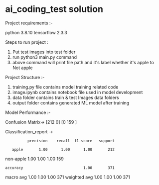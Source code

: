 # ai_coding_test solution

Project requirements :-

python 3.8.10
tensorflow 2.3.3



Steps to run project :

1. Put test images into test folder
2. run python3 main.py command 
3. above command will print file path and it's label whether it's apple to Not apple


Project Structure :-
1. training.py file contains model training related code
2. image.ipynb contains notebook file used in model development
3. data folder contains train & test Images data folders
4. output folder contains generated ML model after training



Model Performance :-

Confusion Matrix->
 [212   0]
 [0  159 ]


Classification_report ->

              precision    recall  f1-score   support

       apple       1.00      1.00      1.00       212
   non-apple       1.00      1.00      1.00       159

    accuracy                           1.00       371
   macro avg       1.00      1.00      1.00       371
weighted avg       1.00      1.00      1.00       371




